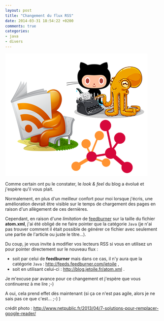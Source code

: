 ```yaml
---
layout: post
title: "Changement du flux RSS"
date: 2014-03-31 18:54:22 +0200
comments: true
categories: 
- java
- divers
---
```


![left-small](/images/rss_jetoile.png)

Comme certain ont pu le constater, le _look & feel_ du blog a évolué et j'espère qu'il vous plait. 

Normalement, en plus d'un meilleur confort pour moi lorsque j'écris, une amélioration devrait être visible sur le temps de chargement des pages en raison d'un allègement de ces dernières.

Cependant, en raison d'une _limitation_ de [feedburner](http://www.feedburner.com) sur la taille du fichier __atom.xml__, j'ai été obligé de ne faire pointer que la catégorie `Java` (je n'ai pas trouver comment il était possible de générer ce fichier avec seulement une partie de l'article ou juste le titre...).
 
Du coup, je vous invite à modifier vos lecteurs RSS si vous en utilisez un pour pointer directement sur le nouveau flux :

* soit par celui de __feedburner__ mais dans ce cas, il n'y aura que la catégorie `Java` : http://feeds.feedburner.com/jetoile , 
* soit en utilisant celui-ci : http://blog.jetoile.fr/atom.xml .

<!-- more -->

Je m'excuse par avance pour ce changement et j'espère que vous continuerez à me lire ;-)

A oui, cela prend effet dès maintenant (si ça ce n'est pas agile, alors je ne sais pas ce que c'est... ;-) )

crédit photo : http://www.netpublic.fr/2013/04/7-solutions-pour-remplacer-google-reader/ 